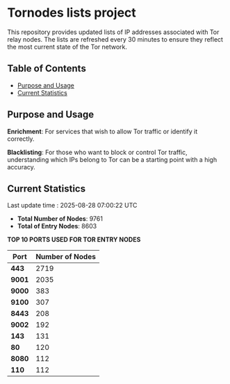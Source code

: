 # Tornodes lists project

This repository provides updated lists of IP addresses associated with Tor relay nodes. The lists are refreshed every 30 minutes to ensure they reflect the most current state of the Tor network.

## Table of Contents

- [Purpose and Usage](#purpose-and-usage)
- [Current Statistics](#current-statistics)


## Purpose and Usage

**Enrichment**: For services that wish to allow Tor traffic or identify it correctly.

**Blacklisting**: For those who want to block or control Tor traffic, understanding which IPs belong to Tor can be a starting point with a high accuracy.

## Current Statistics

Last update time : 2025-08-28 07:00:22 UTC

- **Total Number of Nodes**: 9761
- **Total of Entry Nodes**: 8603

**TOP 10 PORTS USED FOR TOR ENTRY NODES**

| **Port** | **Number of Nodes** |
|------|-----------------|
| **443**   | 2719  |
| **9001**   | 2035  |
| **9000**   | 383  |
| **9100**   | 307  |
| **8443**   | 208  |
| **9002**   | 192  |
| **143**   | 131  |
| **80**   | 120  |
| **8080**   | 112  |
| **110**   | 112  |

